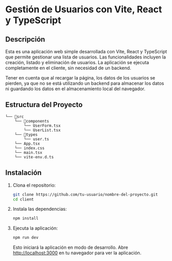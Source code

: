 # Gestión de Usuarios con Vite, React y TypeScript

## Descripción

Esta es una aplicación web simple desarrollada con Vite, React y TypeScript que permite gestionar una lista de usuarios. Las funcionalidades incluyen la creación, listado y eliminación de usuarios. La aplicación se ejecuta completamente en el cliente, sin necesidad de un backend.

Tener en cuenta que al recargar la página, los datos de los usuarios se pierden, ya que no se está utilizando un backend para almacenar los datos ni guardando los datos en el almacenamiento local del navegador.

## Estructura del Proyecto

```
└── 📁src
    └── 📁components
        └── UserForm.tsx
        └── UserList.tsx
    └── 📁types
        └── user.ts
    └── App.tsx
    └── index.css
    └── main.tsx
    └── vite-env.d.ts
```

## Instalación

1. Clona el repositorio:

   ```bash
   git clone https://github.com/tu-usuario/nombre-del-proyecto.git
   cd client
   ```

2. Instala las dependencias:

   ```bash
   npm install
   ```

3. Ejecuta la aplicación:
   ```bash
   npm run dev
   ```
   Esto iniciará la aplicación en modo de desarrollo. Abre [http://localhost:3000](http://localhost:3000) en tu navegador para ver la aplicación.
